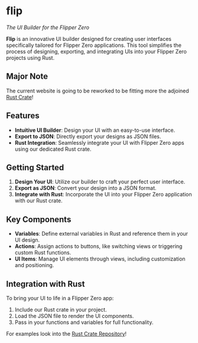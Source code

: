 # flip

_The UI Builder for the Flipper Zero_

**Flip** is an innovative UI builder designed for creating user interfaces specifically tailored for Flipper Zero applications. This tool simplifies the process of designing, exporting, and integrating UIs into your Flipper Zero projects using Rust.

## Major Note

The current website is going to be reworked to be fitting more the adjoined [Rust Crate](https://github.com/flip-ui/flip-ui-rs)!

## Features

- **Intuitive UI Builder**: Design your UI with an easy-to-use interface.
- **Export to JSON**: Directly export your designs as JSON files.
- **Rust Integration**: Seamlessly integrate your UI with Flipper Zero apps using our dedicated Rust crate.

## Getting Started

1. **Design Your UI**: Utilize our builder to craft your perfect user interface.
2. **Export as JSON**: Convert your design into a JSON format.
3. **Integrate with Rust**: Incorporate the UI into your Flipper Zero application with our Rust crate.

## Key Components

- **Variables**: Define external variables in Rust and reference them in your UI design.
- **Actions**: Assign actions to buttons, like switching views or triggering custom Rust functions.
- **UI Items**: Manage UI elements through views, including customization and positioning.

## Integration with Rust

To bring your UI to life in a Flipper Zero app:

1. Include our Rust crate in your project.
2. Load the JSON file to render the UI components.
3. Pass in your functions and variables for full functionality.

For examples look into the [Rust Crate Repository](https://github.com/flip-ui/flip-ui-rs)!
